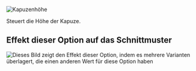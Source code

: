 ![Kapuzenhöhe](./hoodheight.svg)

Steuert die Höhe der Kapuze.

## Effekt dieser Option auf das Schnittmuster

![Dieses Bild zeigt den Effekt dieser Option, indem es mehrere Varianten überlagert, die einen anderen Wert für diese Option haben](huey_hoodheight_sample.svg "Effekt dieser Option auf das Schnittmuster")
